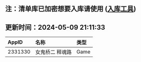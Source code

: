 ## 注：清单库已加密想要入库请使用 ([入库工具](https://github.com/BlankTMing/ManifestAutoUpdate/releases))

## 更新时间：2024-05-09 21:11:33
| AppID | 名称 | 类型  |
| :-------------------- | :----------------------------- | :----------- |
| 2331330 | 女鬼桥二  释魂路| Game |
